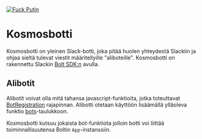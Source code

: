 [![Fuck Putin](https://img.shields.io/badge/fuck-putin-black.svg)](https://twitter.com/Tyrrrz/status/1495972130789502980?s=20&t=3dCM7iZbUJi-K0rDa4-JiQ)

Kosmosbotti
===========

Kosmosbotti on yleinen Slack-botti, joka pitää huolen yhteydestä 
Slackiin ja ohjaa sieltä tulevat viestit määritellyille "aliboteille". Kosmosbotti on 
rakennettu Slackin [Bolt SDK:n](https://api.slack.com/tools/bolt) avulla.

Alibotit
--------

Alibotit voivat olla mitä tahansa javascript-funktioita, jotka toteuttavat 
[BotRegistration](./src/bots/index.ts) rajapinnan. Alibotti otetaan käyttöön lisäämällä 
ylläoleva funktio [bots](./src/bots/index.ts)-taulukkoon.

Kosmosbotti kutsuu jokaista bot-funktiota jolloin botti voi liittää toiminnallisuutensa Boltin
`App`-instanssiin.
